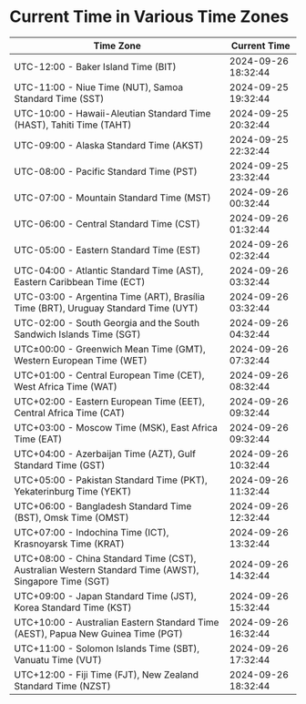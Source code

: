 # Current Time in Various Time Zones

| Time Zone | Current Time |
|-----------|--------------|
| UTC-12:00 - Baker Island Time (BIT) | 2024-09-26 18:32:44 |
| UTC-11:00 - Niue Time (NUT), Samoa Standard Time (SST) | 2024-09-25 19:32:44 |
| UTC-10:00 - Hawaii-Aleutian Standard Time (HAST), Tahiti Time (TAHT) | 2024-09-25 20:32:44 |
| UTC-09:00 - Alaska Standard Time (AKST) | 2024-09-25 22:32:44 |
| UTC-08:00 - Pacific Standard Time (PST) | 2024-09-25 23:32:44 |
| UTC-07:00 - Mountain Standard Time (MST) | 2024-09-26 00:32:44 |
| UTC-06:00 - Central Standard Time (CST) | 2024-09-26 01:32:44 |
| UTC-05:00 - Eastern Standard Time (EST) | 2024-09-26 02:32:44 |
| UTC-04:00 - Atlantic Standard Time (AST), Eastern Caribbean Time (ECT) | 2024-09-26 03:32:44 |
| UTC-03:00 - Argentina Time (ART), Brasília Time (BRT), Uruguay Standard Time (UYT) | 2024-09-26 03:32:44 |
| UTC-02:00 - South Georgia and the South Sandwich Islands Time (SGT) | 2024-09-26 04:32:44 |
| UTC±00:00 - Greenwich Mean Time (GMT), Western European Time (WET) | 2024-09-26 07:32:44 |
| UTC+01:00 - Central European Time (CET), West Africa Time (WAT) | 2024-09-26 08:32:44 |
| UTC+02:00 - Eastern European Time (EET), Central Africa Time (CAT) | 2024-09-26 09:32:44 |
| UTC+03:00 - Moscow Time (MSK), East Africa Time (EAT) | 2024-09-26 09:32:44 |
| UTC+04:00 - Azerbaijan Time (AZT), Gulf Standard Time (GST) | 2024-09-26 10:32:44 |
| UTC+05:00 - Pakistan Standard Time (PKT), Yekaterinburg Time (YEKT) | 2024-09-26 11:32:44 |
| UTC+06:00 - Bangladesh Standard Time (BST), Omsk Time (OMST) | 2024-09-26 12:32:44 |
| UTC+07:00 - Indochina Time (ICT), Krasnoyarsk Time (KRAT) | 2024-09-26 13:32:44 |
| UTC+08:00 - China Standard Time (CST), Australian Western Standard Time (AWST), Singapore Time (SGT) | 2024-09-26 14:32:44 |
| UTC+09:00 - Japan Standard Time (JST), Korea Standard Time (KST) | 2024-09-26 15:32:44 |
| UTC+10:00 - Australian Eastern Standard Time (AEST), Papua New Guinea Time (PGT) | 2024-09-26 16:32:44 |
| UTC+11:00 - Solomon Islands Time (SBT), Vanuatu Time (VUT) | 2024-09-26 17:32:44 |
| UTC+12:00 - Fiji Time (FJT), New Zealand Standard Time (NZST) | 2024-09-26 18:32:44 |
